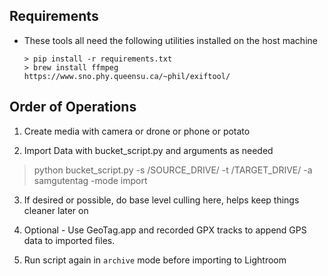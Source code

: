## Requirements

- These tools all need the following utilities installed on the host machine
    ```
    > pip install -r requirements.txt
    > brew install ffmpeg
    https://www.sno.phy.queensu.ca/~phil/exiftool/
    ```

## Order of Operations
1. Create media with camera or drone or phone or potato

2. Import Data with bucket_script.py and arguments as needed

  > python bucket_script.py -s /SOURCE_DRIVE/ -t /TARGET_DRIVE/ -a samgutentag -mode import

3. If desired or possible, do base level culling here, helps keep things cleaner later on

4. Optional - Use GeoTag.app and recorded GPX tracks to append GPS data to imported files.

5. Run script again in `archive` mode before importing to Lightroom